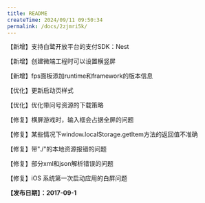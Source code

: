 ```yaml
---
title: README
createTime: 2024/09/11 09:50:34
permalink: /docs/2zjmri5k/
---
```

【新增】支持白鹭开放平台的支付SDK：Nest

【新增】创建微端工程时可以设置横竖屏

【新增】fps面板添加runtime和framework的版本信息

【优化】更新启动页样式

【优化】优化带问号资源的下载策略

【修复】横屏游戏时，输入框会占据全屏的问题

【修复】某些情况下window.localStorage.getItem方法的返回值不准确 

【修复】带"./"的本地资源报错的问题

【修复】部分xml和json解析错误的问题

【修复】iOS 系统第一次启动应用的白屏问题

**【发布日期】：2017-09-1**